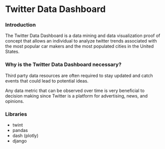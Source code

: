 # Twitter Data Dashboard

### Introduction

The Twitter Data Dashboard is a data mining and data visualization proof of concept that allows an individual to analyze twitter trends associated with the most popular car makers and the most populated cities in the United States. 

### Why is the Twitter Data Dashboard necessary?

Third party data resources are often required to stay updated and catch events that could lead to potential ideas. 

Any data metric that can be observed over time is very beneficial to decision making since Twitter is a platform for advertising, news, and opinions. 

### Libraries
- twint
- pandas 
- dash (plotly)
- django 
